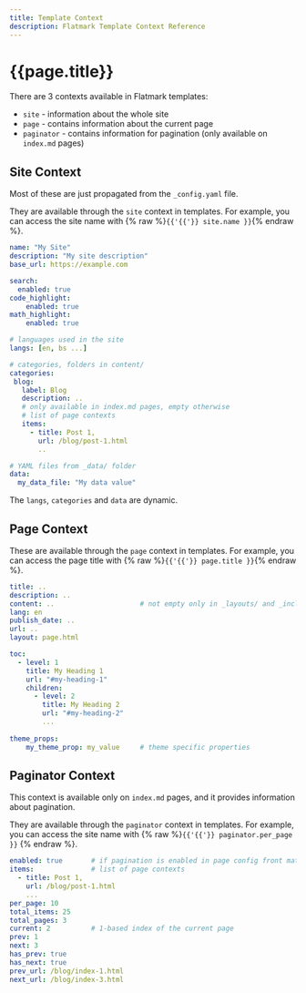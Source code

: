 ```yaml
---
title: Template Context
description: Flatmark Template Context Reference
---
```


# {{page.title}}

There are 3 contexts available in Flatmark templates:
- `site` - information about the whole site
- `page` - contains information about the current page
- `paginator` - contains information for pagination (only available on `index.md` pages)



## Site Context

Most of these are just propagated from the `_config.yaml` file.

They are available through the `site` context in templates.
For example, you can access the site name with {% raw %}`{{'{{'}} site.name }}`{% endraw %}.

```yaml
name: "My Site"
description: "My site description"
base_url: https://example.com

search:
  enabled: true
code_highlight:
    enabled: true
math_highlight:
    enabled: true

# languages used in the site
langs: [en, bs ...] 

# categories, folders in content/
categories: 
 blog:
   label: Blog
   description: ..
   # only available in index.md pages, empty otherwise
   # list of page contexts
   items:
     - title: Post 1,
       url: /blog/post-1.html
       ..

# YAML files from _data/ folder
data:
  my_data_file: "My data value"

```

The `langs`, `categories` and `data` are dynamic.



## Page Context

These are available through the `page` context in templates.
For example, you can access the page title with {% raw %}`{{'{{'}} page.title }}`{% endraw %}.

```yaml
title: ..
description: ..
content: ..                     # not empty only in _layouts/ and _includes/ 
lang: en
publish_date: ..
url: ..
layout: page.html

toc:
  - level: 1
    title: My Heading 1
    url: "#my-heading-1"
    children:
      - level: 2
        title: My Heading 2
        url: "#my-heading-2"
        ...
  
theme_props:
    my_theme_prop: my_value     # theme specific properties
```

## Paginator Context

This context is available only on `index.md` pages, and it provides information about pagination.

They are available through the `paginator` context in templates.
For example, you can access the site name with {% raw %}`{{'{{'}} paginator.per_page }}` {% endraw %}.


```yaml
enabled: true       # if pagination is enabled in page config front matter
items:              # list of page contexts
  - title: Post 1,
    url: /blog/post-1.html
    ...
per_page: 10
total_items: 25
total_pages: 3
current: 2          # 1-based index of the current page
prev: 1
next: 3
has_prev: true
has_next: true
prev_url: /blog/index-1.html
next_url: /blog/index-3.html
```
